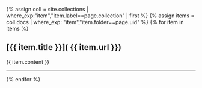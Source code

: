 {% assign coll = site.collections | where_exp:"item","item.label==page.collection" | first %}
{% assign items = coll.docs | where_exp: "item","item.folder==page.uid" %}
{% for item in items %}
## [{{ item.title }}]( {{ item.url }}) 
{{ item.content }}
<hr>
{% endfor %}
